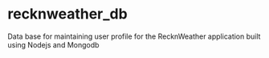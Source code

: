 # recknweather_db
Data base for maintaining user profile for the RecknWeather application built using Nodejs and Mongodb
